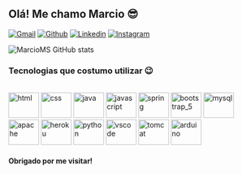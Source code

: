 

## Olá! Me chamo Marcio 😎

[![Gmail](https://img.shields.io/badge/Gmail-D14836?style=for-the-badge&logo=gmail&logoColor=white)](gm717gem@gmail.com)
[![Github](https://img.shields.io/badge/GitHub-100000?style=for-the-badge&logo=github&logoColor=white)](https://github.com/MarcioMengerS)
[![Linkedin](https://img.shields.io/badge/LinkedIn-0077B5?style=for-the-badge&logo=linkedin&logoColor=white)](https://linkedin.com/in/marcio-de-souza-70ba671a1)
[![Instagram](https://img.shields.io/badge/Instagram-E4405F?style=for-the-badge&logo=instagram&logoColor=white)](https://instagram.com/marciomenger)


![MarcioMS GitHub stats](https://github-readme-stats.vercel.app/api?username=MarcioMengerS&show_icons=true&theme=tokyonight)

### Tecnologias que costumo utilizar 😉

<div style="display: inline_block"><br/>
  <img aling="center" alt="html" height="50" width="60" src="https://cdn.jsdelivr.net/gh/devicons/devicon/icons/html5/html5-original.svg" />
  <img aling="center" alt="css" height="50" width="60" src="https://cdn.jsdelivr.net/gh/devicons/devicon/icons/css3/css3-original.svg" />
  <img aling="center" alt="java" height="50" width="60" src="https://cdn.jsdelivr.net/gh/devicons/devicon/icons/java/java-original.svg" />
  <img aling="center" alt="javascript" height="50" width="60" src="https://cdn.jsdelivr.net/gh/devicons/devicon/icons/javascript/javascript-plain.svg" />
  <img aling="center" alt="spring" height="50" width="60" src="https://cdn.jsdelivr.net/gh/devicons/devicon/icons/spring/spring-original.svg" />
  <img aling="center" alt="bootstrap_5" height="50" width="60" src="https://cdn.jsdelivr.net/gh/devicons/devicon/icons/bootstrap/bootstrap-original.svg" />
  <img aling="center" alt="mysql" height="50" width="60" src="https://cdn.jsdelivr.net/gh/devicons/devicon/icons/mysql/mysql-original.svg"/>
  <img aling="center" alt="apache" height="50" width="60" src="https://cdn.jsdelivr.net/gh/devicons/devicon/icons/apache/apache-original.svg"/>
  <img aling="center" alt="heroku" height="50" width="60" src="https://cdn.jsdelivr.net/gh/devicons/devicon/icons/heroku/heroku-plain.svg" />
  <img aling="center" alt="python" height="50" width="60" src="https://cdn.jsdelivr.net/gh/devicons/devicon/icons/python/python-original.svg" />
  <img aling="center" alt="vscode" height="50" width="60" src="https://cdn.jsdelivr.net/gh/devicons/devicon/icons/vscode/vscode-original.svg" />
  <img aling="center" alt="tomcat" height="50" width="60" src="https://cdn.jsdelivr.net/gh/devicons/devicon/icons/tomcat/tomcat-original.svg" />
  <img aling="center" alt="arduino" height="50" width="60" src="https://cdn.jsdelivr.net/gh/devicons/devicon/icons/arduino/arduino-original.svg" />
</div>

#### Obrigado por me visitar!
